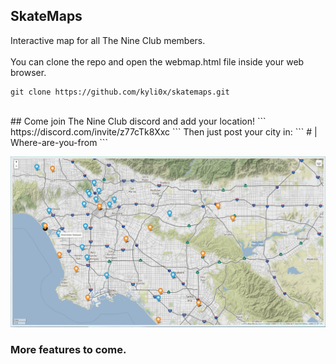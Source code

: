 ## SkateMaps
Interactive map for all The Nine Club members.
<br>
<br>
You can clone the repo and open the webmap.html file inside your web browser.
```
git clone https://github.com/kyli0x/skatemaps.git
```
<br>
## Come join The Nine Club discord and add your location!
```
https://discord.com/invite/z77cTk8Xxc
```
Then just post your city in: 
```
# | Where-are-you-from
```

<p align="center">
  <img src="https://github.com/kyli0x/skatemaps/blob/main/skatemaps002.png">
</p>

### More features to come.
